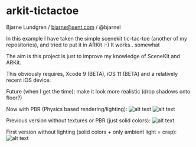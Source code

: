 # arkit-tictactoe
Bjarne Lundgren / bjarne@sent.com / @bjarnel

In this example I have taken the simple scenekit tic-tac-toe (another of my repositories), and tried to put it in ARKit :-)
It works.. somewhat

The aim is this project is just to improve my knowledge of SceneKit and ARKit.

This obviously requires, Xcode 9 (BETA), iOS 11 (BETA) and a relatively recent iOS device.

Future (when I get the time): make it look more realistic (drop shadows onto floor?)

Now with PBR (Physics based rendering/lighting):
![alt text](https://raw.githubusercontent.com/bjarnel/arkit-tictactoe/master/tictactoe-pbr.jpg)
![alt text](https://raw.githubusercontent.com/bjarnel/arkit-tictactoe/master/tictactoe-pbr-closeup.jpg)

Previous version without textures or PBR (just solid colors):
![alt text](https://raw.githubusercontent.com/bjarnel/arkit-tictactoe/master/tictactoe-lighting.jpg)

First version without lighting (solid colors + only ambient light = crap):
![alt text](https://raw.githubusercontent.com/bjarnel/arkit-tictactoe/master/tictactoe-nolighting.jpg)

